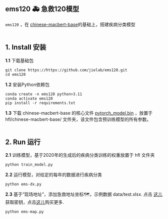 
## ems120 🚑 急救120模型

`ems120` ，在 [chinese-macbert-base](https://huggingface.co/hfl/chinese-macbert-base)的基础上，搭建疾病分类模型
<br><br>


## 1. Install 安装

<b>1.1</b> 下载基础包
```  
git clone https://https://github.com/jielab/ems120.git
cd ems120
``` 

<b>1.2</b> 安装Python依赖包
``` 
conda create -n ems120 python>3.11
conda activate ems120
pip install -r requirements.txt
``` 

<b>1.3</b> 下载 chinese-macbert-base 的核心文件 [pytorch_model.bin](https://huggingface.co/hfl/chinese-macbert-base/tree/main) ，放置于 hfl/chinese-macbert-base/ 文件夹，该文件包含预训练模型的所有参数。
<br><br>


## 2. Run 运行

<b>2.1</b>  训练模型，基于2020年的生成后的疾病分类训练的权重放置于 hfl 文件夹
```
python train_model.py
```

<b>2.2</b>  运行模型，对给定的每年的数据进行疾病分类
```
python ems-dx.py
```

<b>2.3</b>  基于“现场地址”，添加急救地址坐标🗺，示例数据 data/test.xlsx.
点击 [这儿](https://lbsyun.baidu.com)获取密钥，点击[这儿](https://lbsyun.baidu.com/cashier/quota)购买更多. 
```
python ems-map.py 
```



